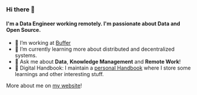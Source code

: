 ### Hi there 👋

#### I'm a Data Engineer working remotely. I'm passionate about Data and Open Source.

- 🔭 I’m working at [Buffer](https://buffer.com/) 
- 🌱 I’m currently learning more about distributed and decentralized systems.
- 💬 Ask me about **Data**, **Knowledge Management** and **Remote Work**! 
- :memo: Digital Handbook: I maintain a [personal Handbook](https://github.com/davidgasquez/handbook/) where I store some learnings and other interesting stuff. 

More about me on [my website](https://davidgasquez.github.io/)!
